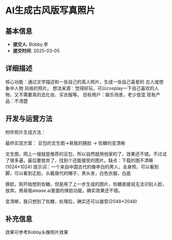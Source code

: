 # AI生成古风版写真照片

## 基本信息
- **提交人**: Bobby.李
- **提交时间**: 2025-03-05

## 详细描述
核心功能：通过文字描述和一张自己的真人照片，生成一张自己喜爱的 古人或想象中人物 风格的照片。
想法来源：觉得好玩，可以cosplay一下自己喜欢的人物，又不需要真的去化妆、买衣服等。
目标用户：娱乐场景，老少皆宜
现有产品：不清楚

## 开发与运营方法
附件照片生成方法：

最终实现方案：
豆包的文生图->易我的换脸 -> 佐糖的变清晰

文生图，网上一搜就是推荐的豆包，所以自然就用他家的了，效果还不错。不过试了很多遍，最后要放弃了，找到个还能接受的图片。缺点：下载的图不清晰(1024*1024)
提示词：一个来自中国古代的像李白的男人，全身照，可以看到脚，可以看到正脸，头戴唐代的帽子，黑头发，白色衣服，白底

换脸，刚开始想到佐糖，但是用了上一步生成的图片，佐糖直接说无法识别人脸，放弃。用易我aiease.ai里面的换脸功能，确实效果还不错。

变清晰，我只想到了佐糖，处理后，确实还可以接受(2048*2048)

## 补充信息
效果可参考Bobby头像照片效果
